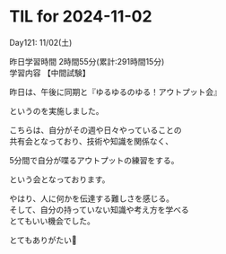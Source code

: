# TIL for 2024-11-02

Day121: 11/02(土)<br>

昨日学習時間 2時間55分(累計:291時間15分)<br>
学習内容 【中間試験】<br>

昨日は、午後に同期と『ゆるゆるのゆる！アウトプット会』<br>

というのを実施しました。

こちらは、自分がその週や日々やっていることの<br>
共有会となっており、技術や知識を関係なく、<br>

5分間で自分が喋るアウトプットの練習をする。<br>

という会となっております。<br>

やはり、人に何かを伝達する難しさを感じる。<br>
そして、自分の持っていない知識や考え方を学べる<br>
とてもいい機会でした。<br>

とてもありがたい🙏
